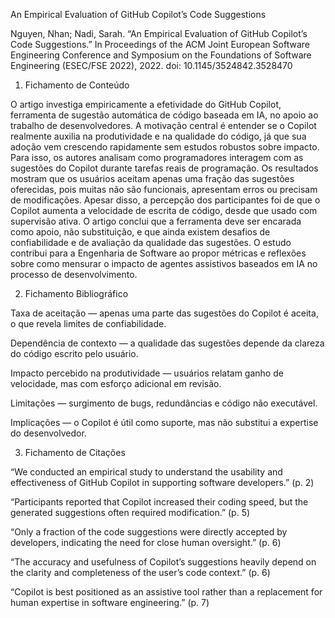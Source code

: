 An Empirical Evaluation of GitHub Copilot’s Code Suggestions

Nguyen, Nhan; Nadi, Sarah. “An Empirical Evaluation of GitHub Copilot’s Code Suggestions.” In Proceedings of the ACM Joint European Software Engineering Conference and Symposium on the Foundations of Software Engineering (ESEC/FSE 2022), 2022. doi: 10.1145/3524842.3528470

1. Fichamento de Conteúdo

O artigo investiga empiricamente a efetividade do GitHub Copilot, ferramenta de sugestão automática de código baseada em IA, no apoio ao trabalho de desenvolvedores. A motivação central é entender se o Copilot realmente auxilia na produtividade e na qualidade do código, já que sua adoção vem crescendo rapidamente sem estudos robustos sobre impacto. Para isso, os autores analisam como programadores interagem com as sugestões do Copilot durante tarefas reais de programação. Os resultados mostram que os usuários aceitam apenas uma fração das sugestões oferecidas, pois muitas não são funcionais, apresentam erros ou precisam de modificações. Apesar disso, a percepção dos participantes foi de que o Copilot aumenta a velocidade de escrita de código, desde que usado com supervisão ativa. O artigo conclui que a ferramenta deve ser encarada como apoio, não substituição, e que ainda existem desafios de confiabilidade e de avaliação da qualidade das sugestões. O estudo contribui para a Engenharia de Software ao propor métricas e reflexões sobre como mensurar o impacto de agentes assistivos baseados em IA no processo de desenvolvimento.

2. Fichamento Bibliográfico

Taxa de aceitação — apenas uma parte das sugestões do Copilot é aceita, o que revela limites de confiabilidade.

Dependência de contexto — a qualidade das sugestões depende da clareza do código escrito pelo usuário.

Impacto percebido na produtividade — usuários relatam ganho de velocidade, mas com esforço adicional em revisão.

Limitações — surgimento de bugs, redundâncias e código não executável.

Implicações — o Copilot é útil como suporte, mas não substitui a expertise do desenvolvedor.

3. Fichamento de Citações

“We conducted an empirical study to understand the usability and effectiveness of GitHub Copilot in supporting software developers.” (p. 2)

“Participants reported that Copilot increased their coding speed, but the generated suggestions often required modification.” (p. 5)

“Only a fraction of the code suggestions were directly accepted by developers, indicating the need for close human oversight.” (p. 6)

“The accuracy and usefulness of Copilot’s suggestions heavily depend on the clarity and completeness of the user’s code context.” (p. 6)

“Copilot is best positioned as an assistive tool rather than a replacement for human expertise in software engineering.” (p. 7)